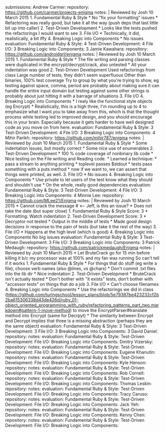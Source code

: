 submissions:
  Andrew Carmer:
    repository: https://github.com/carmer/projects-enigma
    notes: |
      Reviewed by Josh
      10 March 2015
      1. Fundamental Ruby & Style
        * No "fix your formatting" issues
        * Refactoring was really good, but take it all the way (push deps that last little bit up into caller)
      2. Test-Driven Development
        * Looks like the tests pushed the refactorings I would want to see
      3. File I/O
        * Technically, it did, realistically, a bit iffy
      4. Breaking Logic into Components
        * No issues
    evaluation:
      Fundamental Ruby & Style: 4
      Test-Driven Development: 4
      File I/O: 3
      Breaking Logic into Components: 3
  Jamie Kawahara:
    repository: https://github.com/androidgrl/enigma
    notes: |
      Reviewed by Josh
      10 March 2015
      1. Fundamental Ruby & Style
        * The file writing and parsing classes were duplicated in the encrypt/decrypt/crack, also untested
        * All your indentation was good
      2. Test-Driven Development
        Used refactorings from class
        Large number of tests, they didn't seem superfluous
        Other than binaries, 100% test coverage
        Try to group by what you're trying to show, eg testing against space, comma,
          period are probably about making sure it can handle the entire input domain
          but testing against some other strings is probably about just hitting it with a barrage of situations
      3. File I/O
      4. Breaking Logic into Components
        * I realy like the functional style objects (eg Encrypt)
        * Realistically, this is a high three, I'm rounding up to 4 to emphasize what I want you to take away from this,
          which is that the thought process while testing led to improved design, and you should encourage this in your brain.
          Especially because it gets harder to have well designed code as you move on from here.
    evaluation:
      Fundamental Ruby & Style: 3
      Test-Driven Development: 4
      File I/O: 3
      Breaking Logic into Components: 4
  Mihir Parikh:
    repository: https://github.com/mihir787/enigma
    notes: |
      Reviewed by Josh
      10 March 2015
      1. Fundamental Ruby & Style
        * Some indentation issues, but mostly correct
        * Some nice use of enumerables
      2. Test-Driven Development
        * 100 % code coverage of nonbinary lib code
        * Nice testing on the File writing and Reading code.
        * Learned a technique:
          * pass a stream to anything printing
          * toplevel passes $stdout
          * tests pass something with a puts method
          * now if we want to, we can assert that things were printed, as well.
      3. File I/O
        * No issues
      4. Breaking Logic into Components
        * Use private to let users of the test know what they should and shouldn't use
        * On the whole, really good dependencies
    evaluation:
      Fundamental Ruby & Style: 3
      Test-Driven Development: 4
      File I/O: 3
      Breaking Logic into Components: 4
  Minnie Lee:
    repository: https://github.com/MLee21/Enigma
    notes: |
      Reviewed by Josh
      10 March 2015
      * Cannot crack the message # <-- Jeff, is this an issue?
      * Does not take the date (but super close)
      1. Fundamental Ruby & Style
        Score: 3
        * Formatting: Watch indentation
      2. Test-Driven Development
        Score: 3
        * Decryptor not tested
        * Output in the middle of tests
        * Made good design decisions in response to the pain of tests (but take it the rest of the way)
      3. File I/O
        * Happens at the high level (which is good)
      4. Breaking Logic into Components
        No big issues
    evaluation:
      Fundamental Ruby & Style: 3
      Test-Driven Development: 3
      File I/O: 3
      Breaking Logic into Components: 3
  Patrick Medaugh:
    repository: https://github.com/patrickmedaugh/Enigma
    notes: |
      Reviewed by Josh
      10 March 2015
      * Let BruteCrack go for 15 min before killing it b/c my processor was at 100% and my fan was running
        So can't tell if it works
      1. Fundamental Ruby & Style
        * For things that do stuff (eg write a file), choose verb names (also @lines, vs @chars)
        * Don't commit .txt files into the lib dir
        * Nice indentation
      2. Test-Driven Development
        * BruteCrack isn't actually tested
        * Don't bother with "it exists" tests, don't bother with "accessor tests" on things that do a job
      3. File I/O
        * Can't choose filenames
      4. Breaking Logic into Components
        * Use the refactorings we did in class (https://github.com/turingschool/lesson_plans/blob/5e79387be423232cf2b2ba615306338d43de426d/ruby_01-object_oriented_programming_with_ruby/refactoring_patterns_part_two.markdown#pattern-1-move-method)
          to move the EncryptParser#translate method into Encrypt (same for Decrpyt)
        * The similarity between Encrypt and Decrypt implies that three is a missing abstraction (perhaps they are the same object)
    evaluation:
      Fundamental Ruby & Style: 3
      Test-Driven Development: 3
      File I/O: 3
      Breaking Logic into Components: 3
  David Daniel:
    repository:
    notes:
    evaluation:
      Fundamental Ruby & Style:
      Test-Driven Development:
      File I/O:
      Breaking Logic into Components:
  Dmitry Vizersky:
    repository:
    notes:
    evaluation:
      Fundamental Ruby & Style:
      Test-Driven Development:
      File I/O:
      Breaking Logic into Components:
  Eugene Khanutin:
    repository:
    notes:
    evaluation:
      Fundamental Ruby & Style:
      Test-Driven Development:
      File I/O:
      Breaking Logic into Components:
  Kyle Henson:
    repository:
    notes:
    evaluation:
      Fundamental Ruby & Style:
      Test-Driven Development:
      File I/O:
      Breaking Logic into Components:
  Rob Cornell:
    repository:
    notes:
    evaluation:
      Fundamental Ruby & Style:
      Test-Driven Development:
      File I/O:
      Breaking Logic into Components:
  Thomas Leskin:
    repository:
    notes:
    evaluation:
      Fundamental Ruby & Style:
      Test-Driven Development:
      File I/O:
      Breaking Logic into Components:
  Tracy Caruso:
    repository:
    notes:
    evaluation:
      Fundamental Ruby & Style:
      Test-Driven Development:
      File I/O:
      Breaking Logic into Components:
  Jack Yeh:
    repository:
    notes:
    evaluation:
      Fundamental Ruby & Style:
      Test-Driven Development:
      File I/O:
      Breaking Logic into Components:
  Kenny Chen:
    repository:
    notes:
    evaluation:
      Fundamental Ruby & Style:
      Test-Driven Development:
      File I/O:
      Breaking Logic into Components:
